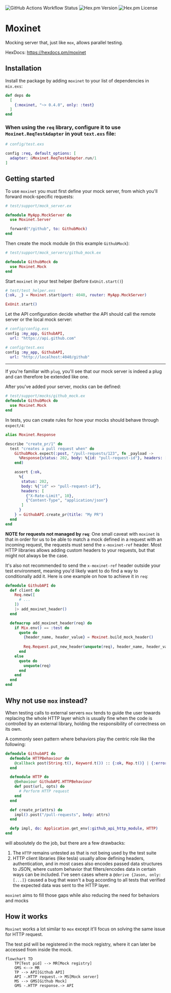 ![GitHub Actions Workflow Status](https://img.shields.io/github/actions/workflow/status/johantell/moxinet/.github%2Fworkflows%2Felixir.yml)
![Hex.pm Version](https://img.shields.io/hexpm/v/moxinet)
![Hex.pm License](https://img.shields.io/hexpm/l/moxinet)

# Moxinet
Mocking server that, just like `mox`, allows parallel testing.

HexDocs: https://hexdocs.pm/moxinet

## Installation

Install the package by adding `moxinet` to your list of dependencies in `mix.exs`:

```elixir
def deps do
  [
    {:moxinet, "~> 0.4.0", only: :test}
  ]
end
```

### When using the `req` library, configure it to use `Moxinet.ReqTestAdapter` in yout `text.exs` file:

```elixir
# config/test.exs

config :req, default_options: [
  adapter: &Moxinet.ReqTestAdapter.run/1
]
```

## Getting started
To use `moxinet` you must first define your mock server, from which you'll forward
mock-specific requests:

```elixir
# test/support/mock_server.ex

defmodule MyApp.MockServer do
  use Moxinet.Server

  forward("/github", to: GithubMock)
end
```

Then create the mock module (in this example `GithubMock`):

```elixir
# test/support/mock_servers/github_mock.ex

defmodule GithubMock do
  use Moxinet.Mock
end
```

Start `moxinet` in your test helper (before `ExUnit.start()`)
```elixir
# test/test_helper.exs
{:ok, _} = Moxinet.start(port: 4040, router: MyApp.MockServer)

ExUnit.start()
```

Let the API configuration decide whether the API should call the remote server or the local mock server:

```elixir
# config/config.exs
config :my_app, GithubAPI,
  url: "https://api.github.com"

# config/test.exs
config :my_app, GithubAPI,
  url: "http://localhost:4040/github"
```

---

If you're familiar with `plug`, you'll see that our mock server is indeed a plug and can therefore
be extended like one.

After you've added your server, mocks can be defined:

```elixir
# test/support/mocks/github_mock.ex
defmodule GithubMock do
  use Moxinet.Mock
end
```

In tests, you can create rules for how your mocks should behave through `expect/4`:

```elixir
alias Moxinet.Response

describe "create_pr/1" do
  test "creates a pull request when" do
    GithubMock.expect(:post, "/pull-requests/123", fn _payload ->
      %Response{status: 202, body: %{id: "pull-request-id"}, headers: [{"X-Rate-Limit", 10}]}
    end)

    assert {:ok,
      %{
       status: 202,
       body: %{"id" => "pull-request-id"},
       headers: [
         {"X-Rate-Limit", 10},
         {"Content-Type", "application/json"}
       ]
      }
    } = GithubAPI.create_pr(title: "My PR")
  end
end
```

**NOTE for requests not managed by `req`**: One small caveat with `moxinet` is that in order for us to be able to match
a mock defined in a request with an incoming request, the requests must send the `x-moxinet-ref` header.
Most HTTP libraries allows adding custom headers to your requests, but that might not always be the case.

It's also not recommended to send the `x-moxinet-ref` header outside your test environment, meaning you'd
likely want to do find a way to conditionally add it. Here is one example on how to achieve it in `req`:

```elixir
defmodule GithubAPI do
  def client do
    Req.new([
      # ...
    ])
    |> add_moxinet_header()
  end

  defmacrop add_moxinet_header(req) do
    if Mix.env() == :test do
      quote do
        {header_name, header_value} = Moxinet.build_mock_header()
      
        Req.Request.put_new_header(unquote(req), header_name, header_value)
      end
    else
      quote do
        unquote(req)
      end
    end
  end
end
```

## Why not use `mox` instead?
When testing calls to external servers `mox` tends to guide the user towards
replacing the whole HTTP layer which is usually fine when the code is controlled
by an external library, holding the responsibility of correctness on its own.

A commonly seen pattern where behaviors play the centric role like the following:

```elixir
defmodule GithubAPI do
  defmodule HTTPBehaviour do
    @callback post(String.t(), Keyword.t()) :: {:ok, Map.t()} | {:error, :atom}
  end

  defmodule HTTP do
    @behaviour GithubAPI.HTTPBehaviour
    def post(url, opts) do
      # Perform HTTP request
    end
  end

  def create_pr(attrs) do
    impl().post("/pull-requests", body: attrs)
  end

  defp impl, do: Application.get_env(:github_api_http_module, HTTP)
end
```

will absolutely do the job, but there are a few drawbacks:

1. The `HTTP` remains untested as that is not being used by the test suite
2. HTTP client libraries (like tesla) usually allow defining headers, authentication,
   and in most cases also encodes passed data structures to JSON, where custom behavior
   that filters/encodes data in certain ways can be included. I've seen cases where a
   `@derive {Jason, only: [...]}` caused a bug that wasn't a bug according to all tests
   that verified the expected data was sent to the HTTP layer.

`moxinet` aims to fill those gaps while also reducing the need for behaviors and mocks


## How it works
`Moxinet` works a lot similar to `mox` except it'll focus on solving the same issue for HTTP request.

The test pid will be registered in the mock registry, where it can later be accessed from inside the mock.

```mermaid
flowchart TD
    TP[Test pid] --> MR[Mock registry]
    GMS <--> MR
    TP --> API[Github API]
    API -.HTTP request.-> MS[Mock server]
    MS --> GMS[Github Mock]
    GMS -.HTTP response.-> API
```
